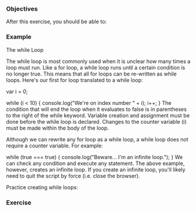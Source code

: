 <!--{ ids:[], language:'JavaScript', type:'workshop', order: 20, name:'Logical Operators', description:'List the logical operators and explain what they do.' }-->

### Objectives

After this exercise, you should be able to:



### Example

The while Loop

The while loop is most commonly used when it is unclear how many times a loop must run. Like a for loop, a while loop runs until a certain condition is no longer true. This means that all for loops can be re-written as while loops. Here's our first for loop translated to a while loop:

var i = 0;

while (i < 10) {
  console.log("We're on index number " + i);
  i++;
}
The condition that will end the loop when it evaluates to false is in parentheses to the right of the while keyword. Variable creation and assignment must be done before the while loop is declared. Changes to the counter variable (i) must be made within the body of the loop.

Although we can rewrite any for loop as a while loop, a while loop does not require a counter variable. For example:

while (true === true) {
  console.log("Beware... I'm an infinite loop.");
}
We can check any condition and execute any statement. The above example, however, creates an infinite loop. If you create an infinite loop, you'll likely need to quit the script by force (i.e. close the browser).

Practice creating while loops:

### Exercise
